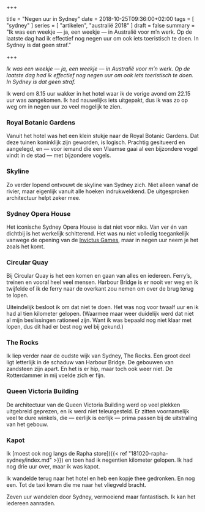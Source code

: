 +++

title = "Negen uur in Sydney"
date = 2018-10-25T09:36:00+02:00 
tags = [ "sydney" ] 
series = [ "artikelen", "australië 2018" ] 
draft = false
summary = "Ik was een weekje — ja, een weekje — in Australië voor m’n werk. Op de laatste dag had ik effectief nog negen uur om ook iets toeristisch te doen. In Sydney is dat geen straf."

+++

_Ik was een weekje — ja, een weekje — in Australië voor m’n werk. Op de laatste dag had ik effectief nog negen uur om ook iets toeristisch te doen. In Sydney is dat geen straf._

Ik werd om 8.15 uur wakker in het hotel waar ik de vorige avond om 22.15 uur was aangekomen. Ik had nauwelijks iets uitgepakt, dus ik was zo op weg om in negen uur zo veel mogelijk te zien.

### Royal Botanic Gardens

Vanuit het hotel was het een klein stukje naar de Royal Botanic Gardens. Dat deze tuinen koninklijk zijn geworden, is logisch. Prachtig gesitueerd en aangelegd, en — voor iemand die een Vlaamse gaai al een bijzondere vogel vindt in de stad — met bijzondere vogels.

### Skyline

Zo verder lopend ontvouwt de skyline van Sydney zich. Niet alleen vanaf de rivier, maar eigenlijk vanuit alle hoeken indrukwekkend. De uitgesproken architectuur helpt zeker mee.



### Sydney Opera House

Het iconische Sydney Opera House is dat niet voor niks. Van ver én van dichtbij is het werkelijk schitterend. Het was nu niet volledig toegankelijk vanwege de opening van de [Invictus Games](https://www.invictusgames2018.com), maar in negen uur neem je het zoals het komt.



### Circular Quay

Bij Circular Quay is het een komen en gaan van alles en iedereen. Ferry’s, treinen en vooral heel veel mensen. Harbour Bridge is er nooit ver weg en ik twijfelde of ik de ferry naar de overkant zou nemen om over de brug terug te lopen.

Uiteindelijk besloot ik om dat niet te doen. Het was nog voor twaalf uur en ik had al tien kilometer gelopen. (Waarmee maar weer duidelijk werd dat niet al mijn beslissingen rationeel zijn. Want ik was bepaald nog niet klaar met lopen, dus dit had er best nog wel bij gekund.)


### The Rocks

Ik liep verder naar de oudste wijk van Sydney, The Rocks. Een groot deel ligt letterlijk in de schaduw van Harbour Bridge. De gebouwen van zandsteen zijn apart. En het is er hip, maar toch ook weer niet. De Rotterdammer in mij voelde zich er fijn.



### Queen Victoria Building

De architectuur van de Queen Victoria Building werd op veel plekken uitgebreid geprezen, en ik werd niet teleurgesteld. Er zitten voornamelijk veel te dure winkels, die — eerlijk is eerlijk — prima passen bij de uitstraling van het gebouw.



### Kapot

Ik [moest ook nog langs de Rapha store]({{< ref "181020-rapha-sydney/index.md" >}}) en toen had ik negentien kilometer gelopen. Ik had nog drie uur over, maar ik was kapot.

Ik wandelde terug naar het hotel en heb een kopje thee gedronken. En nog een. Tot de taxi kwam die me naar het vliegveld bracht.

Zeven uur wandelen door Sydney, vermoeiend maar fantastisch. Ik kan het iedereen aanraden.